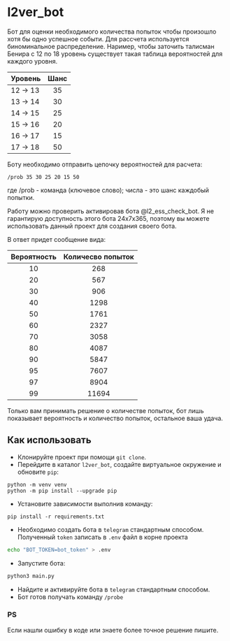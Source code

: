 # l2ver_bot

Бот для оценки необходимого количества попыток чтобы произошло хотя бы одно успешное событи. Для рассчета используется биноминальное распределение.
Наример, чтобы заточить талисман Бенира с 12 по 18 уровень существует такая таблица вероятностей для каждого уровня.

| Уровень  | Шанс |
|----------|:----:|
| 12 -> 13 |  35  | 
| 13 -> 14 |  30  |
| 14 -> 15 |  25  |
| 15 -> 16 |  20  |
| 16 -> 17 |  15  |
| 17 -> 18 |  50  |

Боту необходимо отправить цепочку вероятностей для расчета:

```
/prob 35 30 25 20 15 50
```

где /prob - команда (ключевое слово); числа - это шанс каждобый попытки. 

Работу можно проверить активировав бота @l2_ess_check_bot. Я не гарантирую доступность этого бота 24x7x365, поэтому вы можете использовать данный проект для создания своего бота.

В ответ придет сообщение вида:


| Вероятность | Количесво попыток |
|:-----------:|:-----------------:|
|      10     |        268        |
|      20     |        567        |
|      30     |        906        |
|      40     |        1298       |
|      50     |        1761       |
|      60     |        2327       |
|      70     |        3058       |
|      80     |        4087       |
|      90     |        5847       |
|      95     |        7607       |
|      97     |        8904       |
|      99     |       11694       |

Только вам принимать решение о количестве попыток, бот лишь показывает вероятность и количество попыток, остальное ваша удача.

## Как использовать
- Клонируйте проект при помощи `git clone`.
- Перейдите в каталог `l2ver_bot`, создайте виртуальное окружение и обновите `pip`:
```
python -m venv venv
python -m pip install --upgrade pip
```
- Установите зависимости выполнив команду:
```
pip install -r requirements.txt
```
- Необходимо создать бота в `telegram` стандартным способом. Полученный `token` записать в `.env` файл в корне проекта
```bash
echo "BOT_TOKEN=bot_token" > .env
```
- Запустите бота:
```bash
python3 main.py
```
- Найдите и активируйте бота в `telegram` стандартным способом.
- Бот готов получать команду `/probe`

### PS

Если нашли ошибку в коде или знаете более точное решение пишите. 
